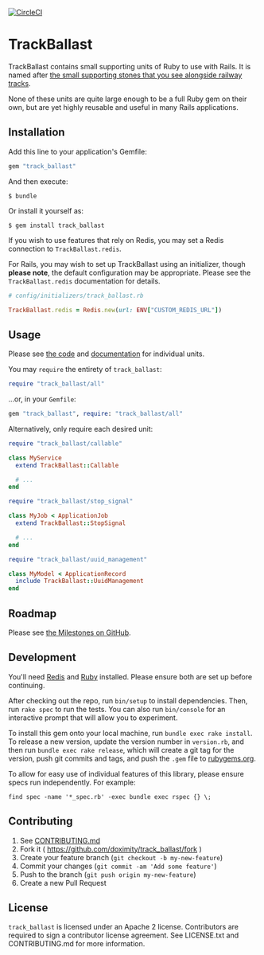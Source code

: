 [![CircleCI](https://dl.circleci.com/status-badge/img/gh/doximity/track_ballast/tree/master.svg?style=svg)](https://dl.circleci.com/status-badge/redirect/gh/doximity/track_ballast/tree/master)

# TrackBallast

TrackBallast contains small supporting units of Ruby to use with Rails.  It is named after [the small supporting stones that you see alongside railway tracks](https://www.scienceabc.com/pure-sciences/why-are-there-stones-train-ballast-alongside-railway-tracks.html).

None of these units are quite large enough to be a full Ruby gem on their own, but are yet highly reusable and useful in many Rails applications.

## Installation

Add this line to your application's Gemfile:

```ruby
gem "track_ballast"
```

And then execute:

    $ bundle

Or install it yourself as:

    $ gem install track_ballast

If you wish to use features that rely on Redis, you may set a Redis connection to `TrackBallast.redis`.

For Rails, you may wish to set up TrackBallast using an initializer, though **please note**, the default configuration may be appropriate.  Please see the `TrackBallast.redis` documentation for details.

```ruby
# config/initializers/track_ballast.rb

TrackBallast.redis = Redis.new(url: ENV["CUSTOM_REDIS_URL"])
```

## Usage

Please see [the code](https://github.com/doximity/track_ballast/tree/master/lib/track_ballast) and [documentation](https://www.rubydoc.info/gems/track_ballast) for individual units.

You may `require` the entirety of `track_ballast`:

```ruby
require "track_ballast/all"
```

...or, in your `Gemfile`:

```ruby
gem "track_ballast", require: "track_ballast/all"
```

Alternatively, only require each desired unit:

```ruby
require "track_ballast/callable"

class MyService
  extend TrackBallast::Callable

  # ...
end
```

```ruby
require "track_ballast/stop_signal"

class MyJob < ApplicationJob
  extend TrackBallast::StopSignal

  # ...
end
```

```ruby
require "track_ballast/uuid_management"

class MyModel < ApplicationRecord
  include TrackBallast::UuidManagement
end
```

## Roadmap

Please see [the Milestones on GitHub](https://github.com/doximity/track_ballast/milestones?direction=asc&sort=title&state=open).

## Development

You'll need [Redis](https://redis.io/docs/getting-started/) and [Ruby](https://www.ruby-lang.org/en/downloads/) installed.  Please ensure both are set up before continuing.

After checking out the repo, run `bin/setup` to install dependencies. Then, run `rake spec` to run the tests. You can also run `bin/console` for an interactive prompt that will allow you to experiment.

To install this gem onto your local machine, run `bundle exec rake install`. To release a new version, update the version number in `version.rb`, and then run `bundle exec rake release`, which will create a git tag for the version, push git commits and tags, and push the `.gem` file to [rubygems.org](https://rubygems.org).

To allow for easy use of individual features of this library, please ensure specs run independently.  For example:

```shell
find spec -name '*_spec.rb' -exec bundle exec rspec {} \;
```

## Contributing

1. See [CONTRIBUTING.md](https://github.com/doximity/track_ballast/blob/master/CONTRIBUTING.md)
2. Fork it ( https://github.com/doximity/track_ballast/fork )
3. Create your feature branch (`git checkout -b my-new-feature`)
4. Commit your changes (`git commit -am 'Add some feature'`)
5. Push to the branch (`git push origin my-new-feature`)
6. Create a new Pull Request

## License

`track_ballast` is licensed under an Apache 2 license. Contributors are required to sign a contributor license agreement. See LICENSE.txt and CONTRIBUTING.md for more information.
